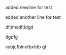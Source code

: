 
added newline for test

added another line for test




df;lmsdf;ldgd


dgdfg





vxbjcfblnxfbxfdb
gf

